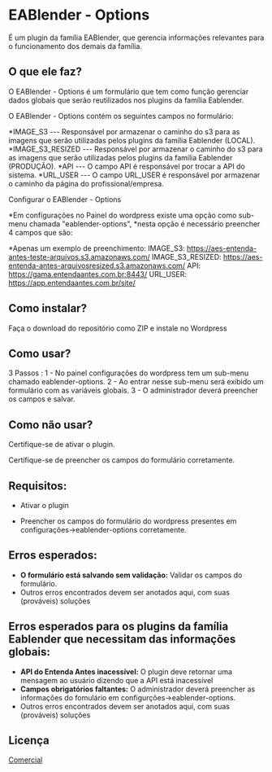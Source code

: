 # EABlender - Options

É um plugin da família EABlender, que gerencia informações relevantes para o funcionamento dos demais da família.

## O que ele faz?

O EABlender - Options é um formulário que tem como função gerenciar dados globais que serão reutilizados nos plugins da família Eablender.


O EABlender - Options contém os seguintes campos no formulário:

  *IMAGE_S3           ---  Responsável por armazenar o caminho do s3 para as imagens que serão utilizadas pelos plugins da família Eablender (LOCAL).
  *IMAGE_S3_RESIZED   ---  Responsável por armazenar o caminho do s3 para as imagens que serão utilizadas pelos plugins da família Eablender (PRODUÇÃO).
  *API                ---  O campo API é responsável por trocar a API do sistema.
  *URL_USER           ---  O campo URL_USER é responsável por armazenar o caminho da página do profissional/empresa.


Configurar o EABlender - Options

  *Em configurações no Painel do wordpress existe uma opção como sub-menu chamada "eablender-options",
  *nesta opção é necessário preencher 4 campos que são:

  *Apenas um exemplo de preenchimento:
      IMAGE_S3: https://aes-entenda-antes-teste-arquivos.s3.amazonaws.com/
      IMAGE_S3_RESIZED: https://aes-entenda-antes-arquivosresized.s3.amazonaws.com/
      API: https://gama.entendaantes.com.br:8443/
      URL_USER: https://app.entendaantes.com.br/site/
  

## Como instalar?

Faça o download do repositório como ZIP e instale no Wordpress

## Como usar?
3 Passos :
  1 - No painel configurações do wordpress tem um sub-menu chamado eablender-options.
  2 - Ao entrar nesse sub-menu será exibido um formulário com as variáveis globais.
  3 - O administrador deverá preencher os campos e salvar.

## Como não usar?

Certifique-se de ativar o plugin.

Certifique-se de preencher os campos do formulário corretamente.

## Requisitos:
* Ativar o plugin

* Preencher os campos do formulário do wordpress presentes em configurações->eablender-options corretamente.

## Erros esperados:
* **O formulário está salvando sem validação:** Validar os campos do formulário.
* Outros erros encontrados devem ser anotados aqui, com suas (prováveis) soluções

## Erros esperados para os plugins da família Eablender que necessitam das informações globais:
* **API do Entenda Antes inacessível:** O plugin deve retornar uma mensagem ao usuário dizendo que a API está inacessível
* **Campos obrigatórios faltantes:** O administrador deverá preencher as informações do fomulário em configurções->eablender-options.
* Outros erros encontrados devem ser anotados aqui, com suas (prováveis) soluções

## Licença
[Comercial](https://www.example.com/)